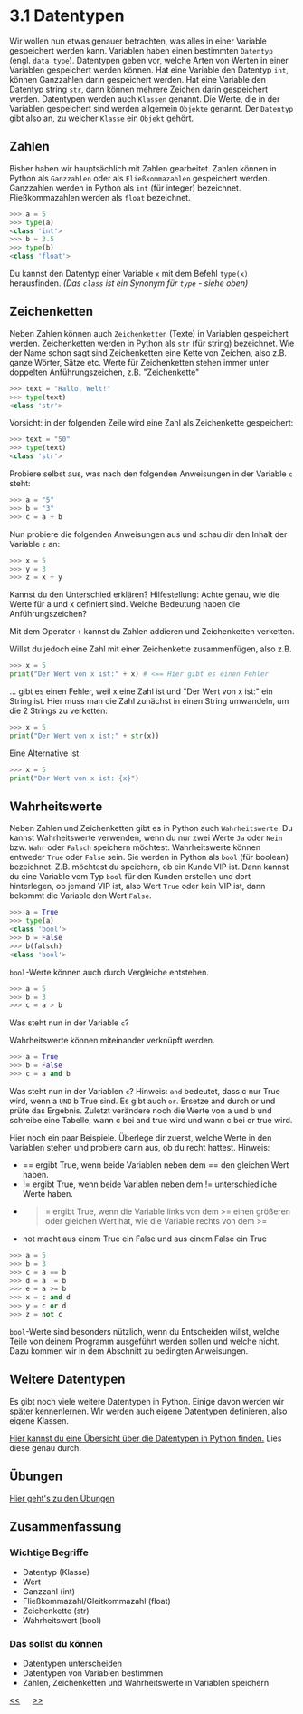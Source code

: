 # 3.1 Datentypen

Wir wollen nun etwas genauer betrachten, 
was alles in einer Variable gespeichert werden kann. 
Variablen haben einen bestimmten `Datentyp` (engl. `data type`).
Datentypen geben vor, welche Arten von Werten in einer Variablen gespeichert werden können.
Hat eine Variable den Datentyp `int`, können Ganzzahlen darin gespeichert werden.
Hat eine Variable den Datentyp string `str`, dann können mehrere Zeichen darin gespeichert werden.
Datentypen werden auch `Klassen` genannt. Die Werte, die in der Variablen gespeichert sind werden  allgemein `Objekte` genannt.
Der `Datentyp` gibt also an, zu welcher `Klasse` ein `Objekt` gehört.

## Zahlen

Bisher haben wir hauptsächlich mit Zahlen gearbeitet.
Zahlen können in Python als `Ganzzahlen` oder als `Fließkommazahlen` gespeichert werden.
Ganzzahlen werden in Python als `int` (für integer) bezeichnet.
Fließkommazahlen werden als `float` bezeichnet.

```python
>>> a = 5
>>> type(a)
<class 'int'>
>>> b = 3.5
>>> type(b)
<class 'float'>
```

Du kannst den Datentyp einer Variable `x` mit dem Befehl `type(x)` herausfinden.
*(Das `class` ist ein Synonym für `type` - siehe oben)*

## Zeichenketten

Neben Zahlen können auch `Zeichenketten` (Texte) in Variablen gespeichert werden.
Zeichenketten werden in Python als `str` (für string) bezeichnet. 
Wie der Name schon sagt sind Zeichenketten eine Kette von Zeichen, also z.B. ganze Wörter, Sätze etc.
Werte für Zeichenketten stehen immer unter doppelten Anführungszeichen, z.B. "Zeichenkette"

```python
>>> text = "Hallo, Welt!"
>>> type(text)
<class 'str'>
```

Vorsicht: in der folgenden Zeile wird eine Zahl als Zeichenkette gespeichert:

```python
>>> text = "50"
>>> type(text)
<class 'str'>
```

Probiere selbst aus, was nach den folgenden Anweisungen in der Variable `c` steht:

```python
>>> a = "5"
>>> b = "3"
>>> c = a + b
```

Nun probiere die folgenden Anweisungen aus und schau dir den Inhalt der Variable `z` an:

```python
>>> x = 5
>>> y = 3
>>> z = x + y
```

Kannst du den Unterschied erklären? 
Hilfestellung: Achte genau, wie die Werte für a und x definiert sind. Welche Bedeutung haben die Anführungszeichen?

Mit dem Operator `+` kannst du Zahlen addieren und Zeichenketten verketten.

Willst du jedoch eine Zahl mit einer Zeichenkette zusammenfügen, also z.B. 
```python
>>> x = 5
print("Der Wert von x ist:" + x) # <== Hier gibt es einen Fehler 
```
... gibt es einen Fehler, weil x eine Zahl ist und "Der Wert von x ist:" ein String ist. Hier muss man die Zahl zunächst in einen String umwandeln, um die 2 Strings zu verketten:

```python
>>> x = 5
print("Der Wert von x ist:" + str(x)) 
```

Eine Alternative ist:
```python
>>> x = 5
print("Der Wert von x ist: {x}") 
```

## Wahrheitswerte

Neben Zahlen und Zeichenketten gibt es in Python auch `Wahrheitswerte`.
Du kannst Wahrheitswerte verwenden, wenn du nur zwei Werte `Ja` oder `Nein` bzw. `Wahr` oder `Falsch` speichern möchtest.
Wahrheitswerte können entweder `True` oder `False` sein.
Sie werden in Python als `bool` (für boolean) bezeichnet.
Z.B. möchtest du speichern, ob ein Kunde VIP ist. Dann kannst du eine Variable vom Typ `bool`  für den Kunden erstellen und dort hinterlegen, ob jemand VIP ist, also Wert `True` oder kein VIP ist, dann bekommt die Variable den Wert `False`.

```python
>>> a = True
>>> type(a)
<class 'bool'>
>>> b = False
>>> b(falsch)
<class 'bool'>
```

`bool`-Werte können auch durch Vergleiche entstehen.

```python
>>> a = 5
>>> b = 3
>>> c = a > b
```

Was steht nun in der Variable `c`?

Wahrheitswerte können miteinander verknüpft werden.

```python
>>> a = True
>>> b = False
>>> c = a and b
```


Was steht nun in der Variablen `c`? 
Hinweis: `and` bedeutet, dass c nur True wird, wenn a `UND` b True sind.
Es gibt auch `or`. Ersetze and durch or und prüfe das Ergebnis. Zuletzt verändere noch die Werte von a und b und schreibe eine Tabelle, wann c bei and true wird und wann c bei or true wird.

Hier noch ein paar Beispiele. Überlege dir zuerst, welche Werte in den 
Variablen stehen und probiere dann aus, ob du recht hattest.
Hinweis: 
 - == ergibt True, wenn beide Variablen neben dem == den gleichen Wert haben.
 - != ergibt True, wenn beide Variablen neben dem != unterschiedliche Werte haben.
 - >= ergibt True, wenn die Variable links von dem >= einen größeren oder gleichen Wert hat, wie die Variable rechts von dem >=
  - not macht aus einem True ein False und aus einem False ein True

```python
>>> a = 5
>>> b = 3
>>> c = a == b
>>> d = a != b
>>> e = a >= b
>>> x = c and d
>>> y = c or d
>>> z = not c
``` 

`bool`-Werte sind besonders nützlich, wenn du Entscheiden willst, welche Teile von deinem Programm ausgeführt werden sollen und welche nicht.
Dazu kommen wir in dem Abschnitt zu bedingten Anweisungen.



## Weitere Datentypen

Es gibt noch viele weitere Datentypen in Python.
Einige davon werden wir später kennenlernen.
Wir werden auch eigene Datentypen definieren, also eigene Klassen.

[Hier kannst du eine Übersicht über die Datentypen in Python finden.](https://www.w3schools.com/python/python_datatypes.asp) Lies diese genau durch.

## Übungen
[Hier geht's zu den Übungen](../uebungen/UE_03.1_Datentypen.md)

## Zusammenfassung
### Wichtige Begriffe
- Datentyp (Klasse)
- Wert
- Ganzzahl (int)
- Fließkommazahl/Gleitkommazahl (float)
- Zeichenkette (str)
- Wahrheitswert (bool)

### Das sollst du können
- Datentypen unterscheiden
- Datentypen von Variablen bestimmen
- Zahlen, Zeichenketten und Wahrheitswerte in Variablen speichern
 

[<<](03.0_Variablen) &emsp; [>>](04.0_Script.md)
